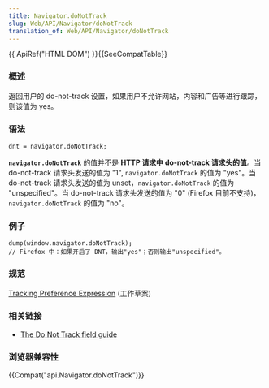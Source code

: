 ```yaml
---
title: Navigator.doNotTrack
slug: Web/API/Navigator/doNotTrack
translation_of: Web/API/Navigator/doNotTrack
---
```

{{ ApiRef("HTML DOM") }}{{SeeCompatTable}}

### 概述

返回用户的 do-not-track 设置，如果用户不允许网站，内容和广告等进行跟踪，则该值为 yes。

### 语法

```plain
dnt = navigator.doNotTrack;
```

**`navigator.doNotTrack`** 的值并不是 **HTTP 请求中 do-not-track 请求头的值**。当 do-not-track 请求头发送的值为 "1", `navigator.doNotTrack` 的值为 "yes"。当 do-not-track 请求头发送的值为 unset，`navigator.doNotTrack` 的值为 "unspecified"。当 do-not-track 请求头发送的值为 "0" (Firefox 目前不支持)，`navigator.doNotTrack` 的值为 "no"。

### 例子

```plain
dump(window.navigator.doNotTrack);
// Firefox 中：如果开启了 DNT，输出"yes"；否则输出"unspecified"。
```

### 规范

[Tracking Preference Expression](http://www.w3.org/TR/tracking-dnt/) (工作草案)

### 相关链接

- [The Do Not Track field guide](/zh-cn/The_Do_Not_Track_Field_Guide)

### 浏览器兼容性

{{Compat("api.Navigator.doNotTrack")}}
